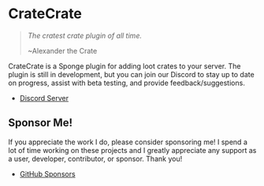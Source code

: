 # CrateCrate

> *The cratest crate plugin of all time.*
> 
> ~Alexander the Crate

CrateCrate is a Sponge plugin for adding loot crates to your server. The plugin
is still in development, but you can join our Discord to stay up to date on
progress, assist with beta testing, and provide feedback/suggestions.

 - [Discord Server](https://discord.gg/jZpxUrD)

## Sponsor Me!

If you appreciate the work I do, please consider sponsoring me! I spend a lot of
time working on these projects and I greatly appreciate any support as a user,
developer, contributor, or sponsor. Thank you!

 - [GitHub Sponsors](https://github.com/sponsors/WillBAnders)
